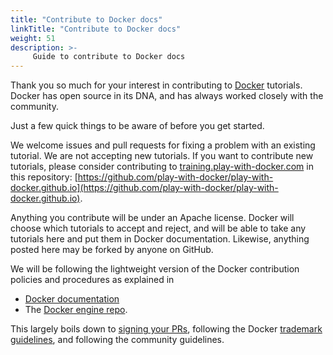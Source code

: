 ```yaml
---
title: "Contribute to Docker docs"
linkTitle: "Contribute to Docker docs"
weight: 51
description: >-
     Guide to contribute to Docker docs
---
```



Thank you so much for your interest in contributing to [Docker](https://docker.com) tutorials. Docker has open source in its DNA, and has always worked closely with the community.

Just a few quick things to be aware of before you get started.

We welcome issues and pull requests for fixing a problem with an existing tutorial. We are not accepting new tutorials. If you want to contribute new tutorials, please consider contributing to [training.play-with-docker.com](https://training.play-with-docker.com) in this repository: [https://github.com/play-with-docker/play-with-docker.github.io](https://github.com/play-with-docker/play-with-docker.github.io).

Anything you contribute will be under an Apache license. Docker will choose which tutorials to accept and reject, and will be able to take any tutorials here and put them in Docker documentation. Likewise, anything posted here may be forked by anyone on GitHub.

We will be following the lightweight version of the Docker contribution policies and procedures as explained in
- [Docker documentation](https://docs.docker.com)
- The [Docker engine repo](https://github.com/moby/moby/blob/master/CONTRIBUTING.md).

This largely boils down to [signing your PRs](https://github.com/moby/moby/blob/master/CONTRIBUTING.md#sign-your-work), following the Docker [trademark guidelines](https://www.docker.com/trademark-guidelines), and following the community guidelines.

